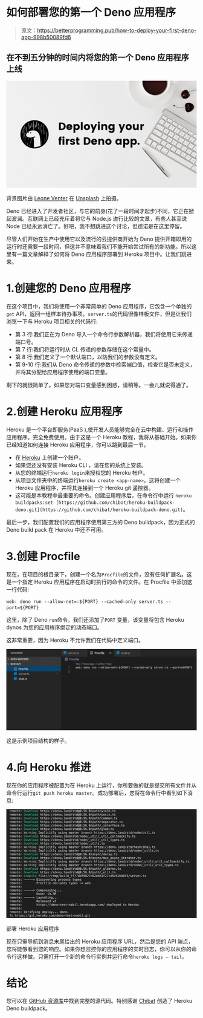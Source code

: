 # 如何部署您的第一个 Deno 应用程序

> 原文：<https://betterprogramming.pub/how-to-deploy-your-first-deno-app-998b50089fd6>

## 在不到五分钟的时间内将您的第一个 Deno 应用程序上线

![](img/e9267f2fd00e1840e875e596e10a910d.png)

背景图片由 [Leone Venter](https://unsplash.com/@fempreneurstyledstock?utm_source=unsplash&utm_medium=referral&utm_content=creditCopyText) 在 [Unsplash](https://unsplash.com/s/photos/coffee-desk?utm_source=unsplash&utm_medium=referral&utm_content=creditCopyText) 上拍摄。

Deno 已经进入了开发者社区，与它的前身(花了一段时间才起步)不同，它正在掀起波澜。互联网上已经充斥着将它与 Node.js 进行比较的文章，有些人甚至说 Node 已经永远消亡了。好吧，我不想跳进这个讨论，但德诺是在这里停留。

尽管人们开始在生产中使用它以及流行的云提供商开始为 Deno 提供开箱即用的运行时还需要一段时间，但这并不意味着我们不能开始尝试所有的新功能。所以这里有一篇文章解释了如何将 Deno 应用程序部署到 Heroku 项目中。让我们跳进来。

# 1.创建您的 Deno 应用程序

在这个项目中，我们将使用一个非常简单的 Deno 应用程序，它包含一个单独的`get` API，返回一组样本待办事项。`server.ts`的代码很像样板文件，但是让我们浏览一下与 Heroku 项目相关的代码行:

*   第 3 行:我们正在为 Deno 导入一个命令行参数解析器，我们将使用它来传递端口号。
*   第 7 行:我们将运行时从 CL 传递的参数存储在这个常量中。
*   第 8 行:我们定义了一个默认端口，以防我们的参数没有定义。
*   第 9-10 行:我们从 Deno 命令传递的参数中检索端口值，检查它是否未定义，并将其分配给应用程序使用的端口变量。

剩下的就很简单了。如果您对端口变量感到困惑，请稍等。一会儿就说得通了。

# 2.创建 Heroku 应用程序

Heroku 是一个平台即服务(PaaS ),使开发人员能够完全在云中构建、运行和操作应用程序。完全免费使用。由于这是一个 Heroku 教程，我将从基础开始。如果你已经知道如何连接 Heroku 应用程序，你可以跳到最后一节。

*   在 [Heroku](https://www.heroku.com/) 上创建一个账户。
*   如果您还没有安装 Heroku CLI ，请在您的系统上安装。
*   从您的终端运行`heroku login`来授权您的 Heroku 帐户。
*   从项目文件夹中的终端运行`heroku create <app-name>`。这将创建一个 Heroku 应用程序，并将其连接到一个 Heroku git 遥控器。
*   这可能是本教程中最重要的命令。创建应用程序后，在命令行中运行
    `heroku buildpacks:set [https://github.com/chibat/heroku-buildpack-deno.git](https://github.com/chibat/heroku-buildpack-deno.git)`。

最后一步，我们配置我们的应用程序使用第三方的 Deno buildpack，因为正式的 Deno build pack 在 Heroku 中还不可用。

# 3.创建 Procfile

现在，在项目的根目录下，创建一个名为`Procfile`的文件，没有任何扩展名。这是一个指定 Heroku 应用程序在启动时执行的命令的文件。在 Procfile 中添加这一行代码:

```
web: deno run --allow-net=:${PORT} --cached-only server.ts --port=${PORT}
```

这里，除了 Deno `run`命令，我们还添加了`PORT` 变量，该变量将包含 Heroku dynos 为您的应用程序绑定的动态端口。

这非常重要，因为 Heroku 不允许我们在代码中定义端口。

![](img/42d0083d81ee2be741c0bc06c3717c0f.png)

这是示例项目结构的样子。

# 4.向 Heroku 推进

现在你的应用程序被配置为在 Heroku 上运行，你所要做的就是提交所有文件并从命令行运行`git push heroku master`。成功部署后，您将在命令行中看到如下消息:

![](img/7ed225110da6a3ef0ebfed647f11c2ba.png)

部署 Heroku 应用程序

现在只需导航到消息末尾给出的 Heroku 应用程序 URL，然后是您的 API 端点，您将能够看到您的响应。如果你想监控你的应用程序的实时日志，你可以从你的命令行这样做。只需打开一个新的命令行实例并运行命令`heroku logs — tail`。

# 结论

您可以在 [GitHub 资源库](https://github.com/nabilnalakath/deno-heroku)中找到完整的源代码。特别感谢 [Chibat](https://github.com/chibat/) 创造了 Heroku Deno buildpack。